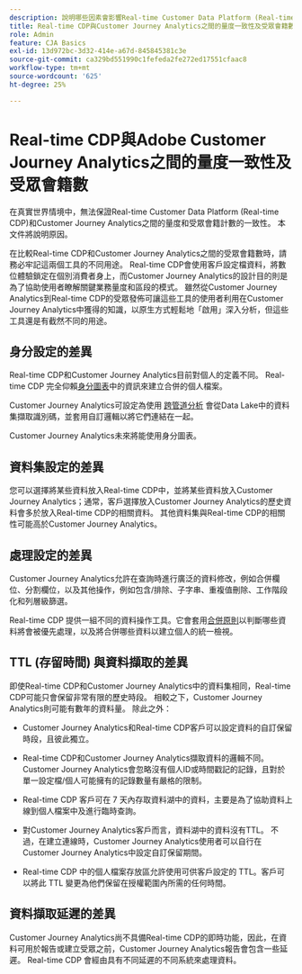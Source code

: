 ```yaml
---
description: 說明哪些因素會影響Real-time Customer Data Platform (Real-time CDP)與Customer Journey Analytics之間量度一致性及受眾會籍數。
title: Real-time CDP與Customer Journey Analytics之間的量度一致性及受眾會籍數
role: Admin
feature: CJA Basics
exl-id: 13d972bc-3d32-414e-a67d-845845381c3e
source-git-commit: ca329bd551990c1fefeda2fe272ed17551cfaac8
workflow-type: tm+mt
source-wordcount: '625'
ht-degree: 25%

---
```



# Real-time CDP與Adobe Customer Journey Analytics之間的量度一致性及受眾會籍數

在真實世界情境中，無法保證Real-time Customer Data Platform (Real-time CDP)和Customer Journey Analytics之間的量度和受眾會籍計數的一致性。 本文件將說明原因。

在比較Real-time CDP和Customer Journey Analytics之間的受眾會籍數時，請務必牢記這兩個工具的不同用途。 Real-time CDP會使用客戶設定檔資料，將數位體驗鎖定在個別消費者身上，而Customer Journey Analytics的設計目的則是為了協助使用者瞭解關鍵業務量度和區段的模式。 雖然從Customer Journey Analytics到Real-time CDP的受眾發佈可讓這些工具的使用者利用在Customer Journey Analytics中獲得的知識，以原生方式輕鬆地「啟用」深入分析，但這些工具還是有截然不同的用途。

## 身分設定的差異

Real-time CDP和Customer Journey Analytics目前對個人的定義不同。 Real-time CDP 完全仰賴[身分圖表](https://experienceleague.adobe.com/docs/platform-learn/tutorials/identities/understanding-identity-and-identity-graphs.html?lang=zh-Hant)中的資訊來建立合併的個人檔案。

Customer Journey Analytics可設定為使用 [跨管道分析](/help/cca/overview.md) 會從Data Lake中的資料集擷取識別碼，並套用自訂邏輯以將它們連結在一起。

Customer Journey Analytics未來將能使用身分圖表。

## 資料集設定的差異

您可以選擇將某些資料放入Real-time CDP中，並將某些資料放入Customer Journey Analytics；通常，客戶選擇放入Customer Journey Analytics的歷史資料會多於放入Real-time CDP的相關資料。 其他資料集與Real-time CDP的相關性可能高於Customer Journey Analytics。

## 處理設定的差異

Customer Journey Analytics允許在查詢時進行廣泛的資料修改，例如合併欄位、分割欄位，以及其他操作，例如包含/排除、子字串、重複值刪除、工作階段化和列層級篩選。

Real-time CDP 提供一組不同的資料操作工具。它會套用[合併原則](https://experienceleague.adobe.com/docs/experience-platform/profile/merge-policies/overview.html?lang=zh-Hant)以判斷哪些資料將會被優先處理，以及將合併哪些資料以建立個人的統一檢視。

## TTL (存留時間) 與資料擷取的差異

即使Real-time CDP和Customer Journey Analytics中的資料集相同，Real-time CDP可能只會保留非常有限的歷史時段。 相較之下，Customer Journey Analytics則可能有數年的資料量。 除此之外：

* Customer Journey Analytics和Real-time CDP客戶可以設定資料的自訂保留時段，且彼此獨立。

* Real-time CDP和Customer Journey Analytics擷取資料的邏輯不同。 Customer Journey Analytics會忽略沒有個人ID或時間戳記的記錄，且對於單一設定檔/個人可能擁有的記錄數量有嚴格的限制。

* Real-time CDP 客戶可在 7 天內存取資料湖中的資料，主要是為了協助資料上線到個人檔案中及進行臨時查詢。

* 對Customer Journey Analytics客戶而言，資料湖中的資料沒有TTL。 不過，在建立連線時，Customer Journey Analytics使用者可以自行在Customer Journey Analytics中設定自訂保留期間。

* Real-time CDP 中的個人檔案存放區允許使用可供客戶設定的 TTL。客戶可以將此 TTL 變更為他們保留在授權範圍內所需的任何時間。

## 資料擷取延遲的差異

Customer Journey Analytics尚不具備Real-time CDP的即時功能，因此，在資料可用於報告或建立受眾之前，Customer Journey Analytics報告會包含一些延遲。 Real-time CDP 會經由具有不同延遲的不同系統來處理資料。

